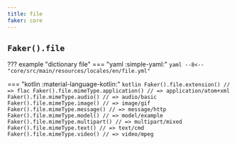 ```yaml
---
title: file
faker: core
---
```


## `Faker().file`

??? example "dictionary file"
    === "yaml :simple-yaml:"
        ```yaml
        --8<-- "core/src/main/resources/locales/en/file.yml"
        ```

=== "kotlin :material-language-kotlin:"
    ```kotlin
    Faker().file.extension() // => flac
    Faker().file.mimeType.application() // => application/atom+xml
    Faker().file.mimeType.audio() // => audio/basic
    Faker().file.mimeType.image() // => image/gif
    Faker().file.mimeType.message() // => message/http
    Faker().file.mimeType.model() // => model/example
    Faker().file.mimeType.multipart() // => multipart/mixed
    Faker().file.mimeType.text() // => text/cmd
    Faker().file.mimeType.video() // => video/mpeg
    ```
